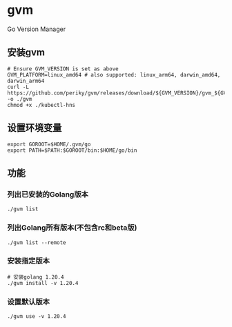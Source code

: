 # gvm
Go Version Manager


## 安装gvm

```shell
# Ensure GVM_VERSION is set as above
GVM_PLATFORM=linux_amd64 # also supported: linux_arm64, darwin_amd64, darwin_arm64
curl -L https://github.com/periky/gvm/releases/download/${GVM_VERSION}/gvm_${GVM_PLATFORMPLA} -o ./gvm
chmod +x ./kubectl-hns
```

## 设置环境变量

```shell
export GOROOT=$HOME/.gvm/go
export PATH=$PATH:$GOROOT/bin:$HOME/go/bin
```

## 功能

### 列出已安装的Golang版本
```shell
./gvm list
```

### 列出Golang所有版本(不包含rc和beta版)
```shell
./gvm list --remote
```

### 安装指定版本
```shell
# 安装golang 1.20.4
./gvm install -v 1.20.4
```

### 设置默认版本
```shell
./gvm use -v 1.20.4
```